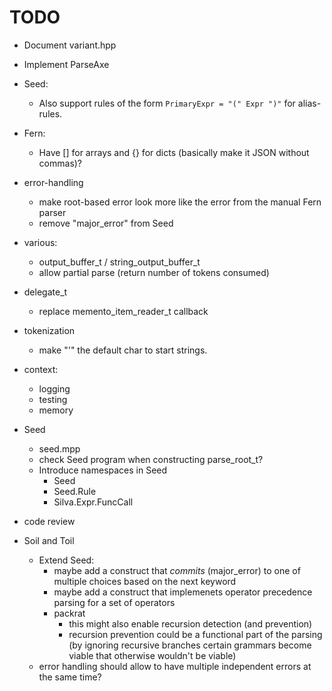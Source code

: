 # TODO

* Document variant.hpp

* Implement ParseAxe

* Seed:
    * Also support rules of the form `PrimaryExpr = "(" Expr ")"` for alias-rules.

* Fern:
    * Have [] for arrays and {} for dicts (basically make it JSON without commas)?

* error-handling
    * make root-based error look more like the error from the manual Fern parser
    * remove "major_error" from Seed

* various:
    * output_buffer_t / string_output_buffer_t
    * allow partial parse (return number of tokens consumed)

* delegate_t
    * replace memento_item_reader_t callback

* tokenization
    * make "'" the default char to start strings.

* context:
    * logging
    * testing
    * memory

* Seed
    * seed.mpp
    * check Seed program when constructing parse_root_t?
    * Introduce namespaces in Seed
        * Seed
        * Seed.Rule
        * Silva.Expr.FuncCall

* code review

* Soil and Toil
    * Extend Seed:
        * maybe add a construct that *commits* (major_error) to one of multiple choices
          based on the next keyword
        * maybe add a construct that implemenets operator precedence parsing for a set
          of operators
        * packrat
            * this might also enable recursion detection (and prevention)
            * recursion prevention could be a functional part of the parsing
              (by ignoring recursive branches certain grammars become viable that
              otherwise wouldn't be viable)
    * error handling should allow to have multiple independent errors at the same time?
